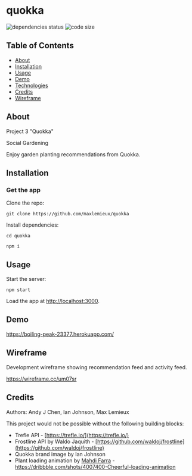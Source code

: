 # quokka
![dependencies status](https://img.shields.io/david/cwalker226/Cangaroo?style=for-the-badge)
![code size](https://img.shields.io/github/languages/code-size/cwalker226/Cangaroo?style=for-the-badge)

## Table of Contents
* [About](#about)
* [Installation](#installation)
* [Usage](#usage)
* [Demo](#demo)
* [Technologies](#technologies)
* [Credits](#credits)
* [Wireframe](#wireframe)

## About
Project 3 "Quokka"

Social Gardening

Enjoy garden planting recommendations from Quokka.

## Installation

### Get the app

Clone the repo:

`git clone https://github.com/maxlemieux/quokka`

Install dependencies:

`cd quokka`

`npm i`

## Usage

Start the server:

`npm start`

Load the app at [http://localhost:3000](http://localhost:3000).

## Demo
https://boiling-peak-23377.herokuapp.com/

## Wireframe
Development wireframe showing recommendation feed and activity feed.

https://wireframe.cc/um07sr

## Credits

Authors: Andy J Chen, Ian Johnson, Max Lemieux

This project would not be possible without the following building blocks:

* Trefle API - [https://trefle.io/](https://trefle.io/)
* Frostline API by Waldo Jaquith - [https://github.com/waldoj/frostline](https://github.com/waldoj/frostline)
* Quokka brand image by Ian Johnson
* Plant loading animation by [Mahdi Farra](https://twitter.com/mahdif) - https://dribbble.com/shots/4007400-Cheerful-loading-animation
